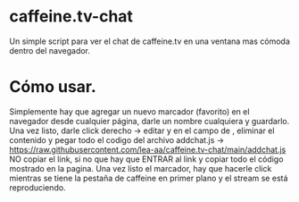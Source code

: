 # caffeine.tv-chat

Un simple script para ver el chat de caffeine.tv en una ventana mas cómoda dentro del navegador.

# Cómo usar.

Simplemente hay que agregar un nuevo marcador (favorito) en el navegador desde cualquier página, darle un nombre cualquiera y guardarlo. Una vez listo, darle click derecho -> editar y en el campo de <URL>, eliminar el contenido y pegar todo el codigo del archivo addchat.js -> https://raw.githubusercontent.com/lea-aa/caffeine.tv-chat/main/addchat.js NO copiar el link, si no que hay que ENTRAR al link y copiar todo el código mostrado en la pagina. Una vez listo el marcador, hay que hacerle click mientras se tiene la pestaña de caffeine en primer plano y el stream se está reproduciendo.
